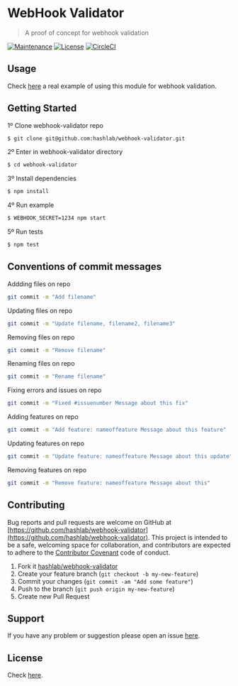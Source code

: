 # WebHook Validator

> A proof of concept for webhook validation

[![Maintenance](https://img.shields.io/maintenance/yes/2018.svg)]() [![License](https://img.shields.io/github/license/hashlab/webhook-validator.svg)](https://github.com/hashlab/webhook-validator/blob/master/LICENSE) [![CircleCI](https://circleci.com/gh/hashlab/webhook-validator.svg?style=svg)](https://circleci.com/gh/hashlab/webhook-validator)

## Usage

Check [here](examples/index.js) a real example of using this module for webhook validation.

## Getting Started

1º Clone webhook-validator repo

```bash
$ git clone git@github.com:hashlab/webhook-validator.git
```

2º Enter in webhook-validator directory
```bash
$ cd webhook-validator
```

3º Install dependencies
```bash
$ npm install
```

4º Run example
```bash
$ WEBHOOK_SECRET=1234 npm start
```

5º Run tests
```bash
$ npm test
```

## Conventions of commit messages

Addding files on repo

```bash
git commit -m "Add filename"
```

Updating files on repo

```bash
git commit -m "Update filename, filename2, filename3"
```

Removing files on repo

```bash
git commit -m "Remove filename"
```

Renaming files on repo

```bash
git commit -m "Rename filename"
```

Fixing errors and issues on repo

```bash
git commit -m "Fixed #issuenumber Message about this fix"
```

Adding features on repo

```bash
git commit -m "Add feature: nameoffeature Message about this feature"
```

Updating features on repo

```bash
git commit -m "Update feature: nameoffeature Message about this update"
```

Removing features on repo

```bash
git commit -m "Remove feature: nameoffeature Message about this"
```

## Contributing

Bug reports and pull requests are welcome on GitHub at [https://github.com/hashlab/webhook-validator](https://github.com/hashlab/webhook-validator). This project is intended to be a safe, welcoming space for collaboration, and contributors are expected to adhere to the [Contributor Covenant](http://contributor-covenant.org) code of conduct.

1. Fork it [hashlab/webhook-validator](https://github.com/hashlab/webhook-validator/fork)
2. Create your feature branch (`git checkout -b my-new-feature`)
3. Commit your changes (`git commit -am "Add some feature"`)
4. Push to the branch (`git push origin my-new-feature`)
5. Create new Pull Request

## Support
If you have any problem or suggestion please open an issue [here](https://github.com/hashlab/webhook-validator/issues).

## License 

Check [here](LICENSE).
